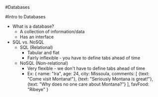 #Databases

#Intro to Databases
* What is a database?
    * A collection of information/data
    * Has an interface
* SQL vs. NoSQL
    * SQL (Relational)
        * Tabular and flat
        * Fairly inflexible - you have to define tabs ahead of time
    * NoSQL (Non-relational)
        * Very flexible - we don't have to define tabs ahead of time
        * Ex: 
            {
                name: "Ira",
                age: 24,
                city: Missoula,
                comments: [
                    {text: "Come visit Montana!"},
                    {text: "Seriously Montana is great!"},
                    {text: "Why does no one care about Montana?"}
                ],
                favFood: "Ribeye"
            }